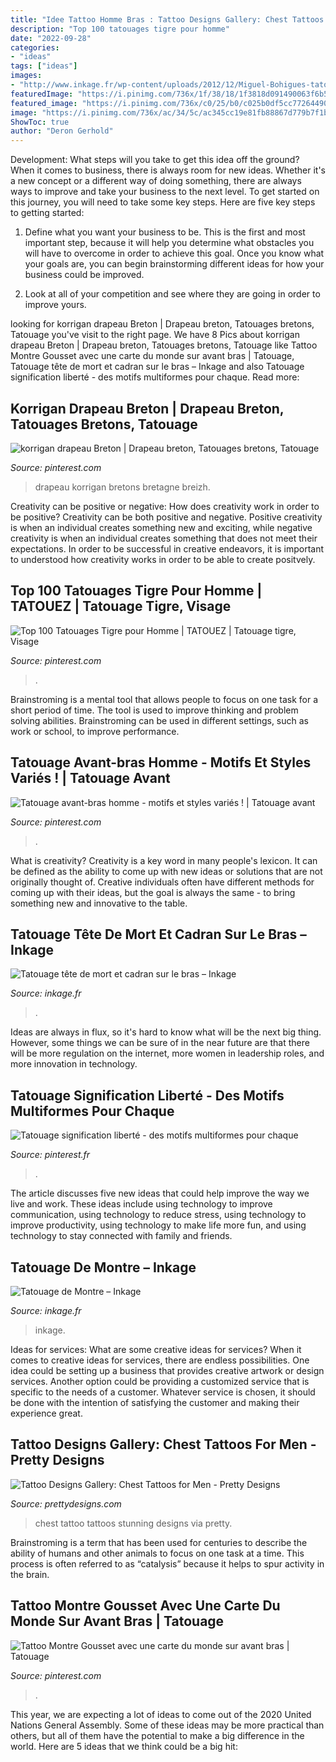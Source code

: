 ```yaml
---
title: "Idee Tattoo Homme Bras : Tattoo Designs Gallery: Chest Tattoos For Men"
description: "Top 100 tatouages tigre pour homme"
date: "2022-09-28"
categories:
- "ideas"
tags: ["ideas"]
images:
- "http://www.inkage.fr/wp-content/uploads/2012/12/Miguel-Bohigues-tatouage-inkage-11.jpg"
featuredImage: "https://i.pinimg.com/736x/1f/38/18/1f3818d091490063f6b5e8c83460f2d0--pinterest.jpg"
featured_image: "https://i.pinimg.com/736x/c0/25/b0/c025b0df5cc77264490bbff1fdd8b7df.jpg"
image: "https://i.pinimg.com/736x/ac/34/5c/ac345cc19e81fb88867d779b7f1bfb68.jpg"
ShowToc: true
author: "Deron Gerhold"
---
```



Development: What steps will you take to get this idea off the ground?
When it comes to business, there is always room for new ideas. Whether it's a new concept or a different way of doing something, there are always ways to improve and take your business to the next level. To get started on this journey, you will need to take some key steps. Here are five key steps to getting started:
1. Define what you want your business to be. This is the first and most important step, because it will help you determine what obstacles you will have to overcome in order to achieve this goal. Once you know what your goals are, you can begin brainstorming different ideas for how your business could be improved.

2. Look at all of your competition and see where they are going in order to improve yours.

	

		
looking for korrigan drapeau Breton | Drapeau breton, Tatouages bretons, Tatouage you've visit to the right page. We have 8 Pics about korrigan drapeau Breton | Drapeau breton, Tatouages bretons, Tatouage like Tattoo Montre Gousset avec une carte du monde sur avant bras | Tatouage, Tatouage tête de mort et cadran sur le bras – Inkage and also Tatouage signification liberté - des motifs multiformes pour chaque. Read more:
		
    
## Korrigan Drapeau Breton | Drapeau Breton, Tatouages Bretons, Tatouage

<img loading=lazy src="https://i.pinimg.com/736x/1f/38/18/1f3818d091490063f6b5e8c83460f2d0--pinterest.jpg" onerror="this.onerror=null;this.src='https://tse4.mm.bing.net/th?id=OIP.svwRxZP7oSfIwO732fKMhgHaJ3&amp;pid=15.1';" alt="korrigan drapeau Breton | Drapeau breton, Tatouages bretons, Tatouage">

_Source: pinterest.com_

>drapeau korrigan bretons bretagne breizh. 

	

Creativity can be positive or negative: How does creativity work in order to be positive?
Creativity can be both positive and negative. Positive creativity is when an individual creates something new and exciting, while negative creativity is when an individual creates something that does not meet their expectations. In order to be successful in creative endeavors, it is important to understood how creativity works in order to be able to create positvely.

    
## Top 100 Tatouages Tigre Pour Homme | TATOUEZ | Tatouage Tigre, Visage

<img loading=lazy src="https://i.pinimg.com/736x/ac/34/5c/ac345cc19e81fb88867d779b7f1bfb68.jpg" onerror="this.onerror=null;this.src='https://tse3.mm.bing.net/th?id=OIP.dScNGxQPN9LO-rAyLL7XDAHaJQ&amp;pid=15.1';" alt="Top 100 Tatouages Tigre pour Homme | TATOUEZ | Tatouage tigre, Visage">

_Source: pinterest.com_

>. 

	

Brainstroming is a mental tool that allows people to focus on one task for a short period of time. The tool is used to improve thinking and problem solving abilities. Brainstroming can be used in different settings, such as work or school, to improve performance.

    
## Tatouage Avant-bras Homme - Motifs Et Styles Variés ! | Tatouage Avant

<img loading=lazy src="https://i.pinimg.com/736x/25/39/48/253948e69d57b188a9543628f360e0dc.jpg" onerror="this.onerror=null;this.src='https://tse4.mm.bing.net/th?id=OIP.yQJTExBP2sUaByX5-EMyaAHaOw&amp;pid=15.1';" alt="Tatouage avant-bras homme - motifs et styles variés ! | Tatouage avant">

_Source: pinterest.com_

>. 

	

What is creativity?
Creativity is a key word in many people's lexicon. It can be defined as the ability to come up with new ideas or solutions that are not originally thought of. Creative individuals often have different methods for coming up with their ideas, but the goal is always the same - to bring something new and innovative to the table.

    
## Tatouage Tête De Mort Et Cadran Sur Le Bras – Inkage

<img loading=lazy src="http://www.inkage.fr/wp-content/uploads/2013/04/tatouage-florian-karg-bras-26.jpg" onerror="this.onerror=null;this.src='https://tse4.mm.bing.net/th?id=OIP.8CI586HDPCYUOMI1v7DnAAAAAA&amp;pid=15.1';" alt="Tatouage tête de mort et cadran sur le bras – Inkage">

_Source: inkage.fr_

>. 

	

Ideas are always in flux, so it's hard to know what will be the next big thing. However, some things we can be sure of in the near future are that there will be more regulation on the internet, more women in leadership roles, and more innovation in technology.

    
## Tatouage Signification Liberté - Des Motifs Multiformes Pour Chaque

<img loading=lazy src="https://i.pinimg.com/736x/06/db/ee/06dbee38564368b4c7af42cfa7c76ae4.jpg" onerror="this.onerror=null;this.src='https://tse1.mm.bing.net/th?id=OIP.52SsorEpKjENJc05GiZSmgHaIK&amp;pid=15.1';" alt="Tatouage signification liberté - des motifs multiformes pour chaque">

_Source: pinterest.fr_

>. 

	

The article discusses five new ideas that could help improve the way we live and work. These ideas include using technology to improve communication, using technology to reduce stress, using technology to improve productivity, using technology to make life more fun, and using technology to stay connected with family and friends.

    
## Tatouage De Montre – Inkage

<img loading=lazy src="http://www.inkage.fr/wp-content/uploads/2012/12/Miguel-Bohigues-tatouage-inkage-11.jpg" onerror="this.onerror=null;this.src='https://tse2.mm.bing.net/th?id=OIP.JQuD_koBCVFP0MtD3YwufgHaJ4&amp;pid=15.1';" alt="Tatouage de Montre – Inkage">

_Source: inkage.fr_

>inkage. 

	

Ideas for services: What are some creative ideas for services?
When it comes to creative ideas for services, there are endless possibilities. One idea could be setting up a business that provides creative artwork or design services. Another option could be providing a customized service that is specific to the needs of a customer. Whatever service is chosen, it should be done with the intention of satisfying the customer and making their experience great.

    
## Tattoo Designs Gallery: Chest Tattoos For Men - Pretty Designs

<img loading=lazy src="http://www.prettydesigns.com/wp-content/uploads/2014/10/Stunning-Chest-Tattoo.jpg" onerror="this.onerror=null;this.src='https://tse4.mm.bing.net/th?id=OIP.xBDuquf_kBUZUG0UWVVm6gHaLH&amp;pid=15.1';" alt="Tattoo Designs Gallery: Chest Tattoos for Men - Pretty Designs">

_Source: prettydesigns.com_

>chest tattoo tattoos stunning designs via pretty. 

	

Brainstroming is a term that has been used for centuries to describe the ability of humans and other animals to focus on one task at a time. This process is often referred to as “catalysis” because it helps to spur activity in the brain.

    
## Tattoo Montre Gousset Avec Une Carte Du Monde Sur Avant Bras | Tatouage

<img loading=lazy src="https://i.pinimg.com/736x/c0/25/b0/c025b0df5cc77264490bbff1fdd8b7df.jpg" onerror="this.onerror=null;this.src='https://tse1.mm.bing.net/th?id=OIP.k3J5PmllDPpbqVhVfFOk0QHaHx&amp;pid=15.1';" alt="Tattoo Montre Gousset avec une carte du monde sur avant bras | Tatouage">

_Source: pinterest.com_

>. 

	

This year, we are expecting a lot of ideas to come out of the 2020 United Nations General Assembly. Some of these ideas may be more practical than others, but all of them have the potential to make a big difference in the world. Here are 5 ideas that we think could be a big hit:

